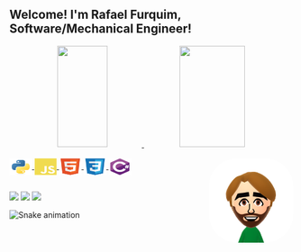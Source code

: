 ## Welcome! I'm Rafael Furquim, Software/Mechanical Engineer!
<div align="center">
  <a href="https://github.com/furquim25">
  <img height="180em" width="42%" src="https://github-readme-stats.vercel.app/api?username=furquim25&show_icons=true&theme=dracula&include_all_commits=true&count_private=true"/>
  <img height="180em" width="48%" src="https://github-readme-stats.vercel.app/api/top-langs/?username=furquim25&layout=compact&langs_count=7&theme=dracula"/>
</div>
<div style="display: inline_block"><br>
  <img align="center" alt="Rafa-Python" height="30" width="40" src="https://raw.githubusercontent.com/devicons/devicon/master/icons/python/python-original.svg">
  <img align="center" alt="Rafa-Js" height="30" width="40" src="https://raw.githubusercontent.com/devicons/devicon/master/icons/javascript/javascript-plain.svg">
  <img align="center" alt="Rafa-HTML" height="30" width="40" src="https://raw.githubusercontent.com/devicons/devicon/master/icons/html5/html5-original.svg">
  <img align="center" alt="Rafa-CSS" height="30" width="40" src="https://raw.githubusercontent.com/devicons/devicon/master/icons/css3/css3-original.svg">
  <img align="center" alt="Rafa-Csharp" height="30" width="40" src="https://raw.githubusercontent.com/devicons/devicon/master/icons/csharp/csharp-original.svg">
  <img align="right" alt="Rafa-pic" height="150" style="border-radius:50px;" src="mii-perfil.png">
</div>
  
  ##
 
<div> 
  <a href="https://www.linkedin.com/in/rafael-furquim/" target="_blank"><img src="https://img.shields.io/badge/-LinkedIn-%230077B5?style=for-the-badge&logo=linkedin&logoColor=white" target="_blank"></a>
  <a href="https://furquim25.github.io/portfolio-rafael-furquim/" target="_blank"><img src="https://img.shields.io/badge/-My Website-7289DA?style=for-the-badge&logo=github&logoColor=white" target="_blank"></a>
  <a href = "mailto:rafaelfurquim25@gmail.com"><img src="https://img.shields.io/badge/-Gmail-%23E4405F?style=for-the-badge&logo=gmail&logoColor=white" target="_blank"></a>
  
  
  ![Snake animation](https://github.com/furquim25/furquim25/blob/output/github-contribution-grid-snake.svg)
 
</div>

<!---
furquim25/furquim25 is a ✨ special ✨ repository because its `README.md` (this file) appears on your GitHub profile.
You can click the Preview link to take a look at your changes.
--->
